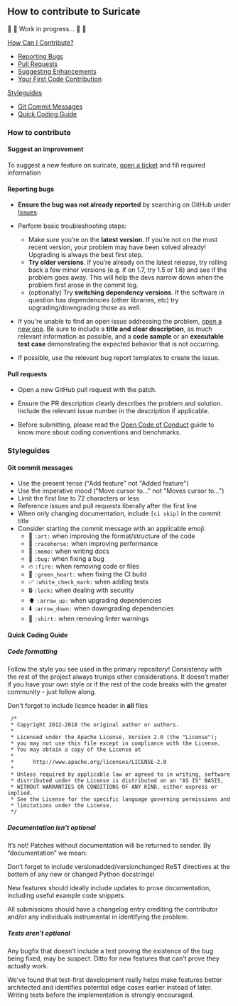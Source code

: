## How to contribute to Suricate

:running: :running: Work in progress... :running: :running:

[How Can I Contribute?](#how-to-contribute)
  * [Reporting Bugs](#reporting-bugs)
  * [Pull Requests](#pull-requests)
  * [Suggesting Enhancements](#suggesting-enhancements)
  * [Your First Code Contribution](#your-first-code-contribution)

[Styleguides](#styleguides)
  * [Git Commit Messages](#git-commit-messages)
  * [Quick Coding Guide](#quick-coding-guide)

### How to contribute
#### Suggest an improvement
To suggest a new feature on suricate, [open a ticket](https://github.com/suricate-io/suricate/issues/new?template=improvement.md) and fill required information

#### Reporting bugs

* **Ensure the bug was not already reported** by searching on GitHub under [Issues](https://github.com/suricate-io/suricate/issues).

* Perform basic troubleshooting steps:

    + Make sure you’re on the **latest version**. If you’re not on the most recent version, your problem may have been solved already! Upgrading is always the best first step.
    + **Try older versions**. If you’re already on the latest release, try rolling back a few minor versions (e.g. if on 1.7, try 1.5 or 1.6) and see if the problem goes away. This will help the devs narrow down when the problem first arose in the commit log.
    + (optionally) Try **switching dependency versions**. If the software in question has dependencies (other libraries, etc) try upgrading/downgrading those as well.

* If you're unable to find an open issue addressing the problem, [open a new one](https://github.com/suricate-io/suricate/issues/new?template=bug.md). Be sure to include a **title and clear description**, as much relevant information as possible, and a **code sample** or an **executable test case** demonstrating the expected behavior that is not occurring.

* If possible, use the relevant bug report templates to create the issue.

#### Pull requests

* Open a new GitHub pull request with the patch.

* Ensure the PR description clearly describes the problem and solution. Include the relevant issue number in the description if applicable.

* Before submitting, please read the [Open Code of Conduct](http://todogroup.org/opencodeofconduct/) guide to know more about coding conventions and benchmarks.

### Styleguides
#### Git commit messages
* Use the present tense ("Add feature" not "Added feature")
* Use the imperative mood ("Move cursor to..." not "Moves cursor to...")
* Limit the first line to 72 characters or less
* Reference issues and pull requests liberally after the first line
* When only changing documentation, include `[ci skip]` in the commit title
* Consider starting the commit message with an applicable emoji:
    * :art: `:art:` when improving the format/structure of the code
    * :racehorse: `:racehorse:` when improving performance
    * :memo: `:memo:` when writing docs
    * :bug: `:bug:` when fixing a bug
    * :fire: `:fire:` when removing code or files
    * :green_heart: `:green_heart:` when fixing the CI build
    * :white_check_mark: `:white_check_mark:` when adding tests
    * :lock: `:lock:` when dealing with security
    * :arrow_up: `:arrow_up:` when upgrading dependencies
    * :arrow_down: `:arrow_down:` when downgrading dependencies
    * :shirt: `:shirt:` when removing linter warnings

#### Quick Coding Guide
##### Code formatting

Follow the style you see used in the primary repository! Consistency with the rest of the project always trumps other considerations. It doesn’t matter if you have your own style or if the rest of the code breaks with the greater community - just follow along.

Don't forget to include licence header in **all** files
```
 /*
 * Copyright 2012-2018 the original author or authors.
 *
 * Licensed under the Apache License, Version 2.0 (the "License");
 * you may not use this file except in compliance with the License.
 * You may obtain a copy of the License at
 *
 *      http://www.apache.org/licenses/LICENSE-2.0
 *
 * Unless required by applicable law or agreed to in writing, software
 * distributed under the License is distributed on an "AS IS" BASIS,
 * WITHOUT WARRANTIES OR CONDITIONS OF ANY KIND, either express or implied.
 * See the License for the specific language governing permissions and
 * limitations under the License.
 */
```

##### Documentation isn’t optional
It’s not! Patches without documentation will be returned to sender. By “documentation” we mean:

Don’t forget to include versionadded/versionchanged ReST directives at the bottom of any new or changed Python docstrings!

New features should ideally include updates to prose documentation, including useful example code snippets.

All submissions should have a changelog entry crediting the contributor and/or any individuals instrumental in identifying the problem.

##### Tests aren’t optional
Any bugfix that doesn’t include a test proving the existence of the bug being fixed, may be suspect. Ditto for new features that can’t prove they actually work.

We’ve found that test-first development really helps make features better architected and identifies potential edge cases earlier instead of later. Writing tests before the implementation is strongly encouraged.